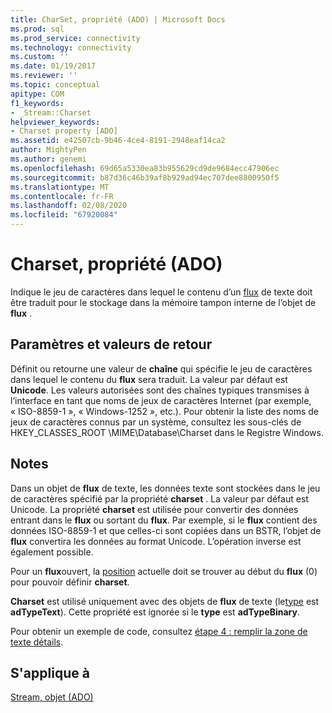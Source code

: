 ```yaml
---
title: CharSet, propriété (ADO) | Microsoft Docs
ms.prod: sql
ms.prod_service: connectivity
ms.technology: connectivity
ms.custom: ''
ms.date: 01/19/2017
ms.reviewer: ''
ms.topic: conceptual
apitype: COM
f1_keywords:
- _Stream::Charset
helpviewer_keywords:
- Charset property [ADO]
ms.assetid: e42507cb-9b46-4ce4-8191-2948eaf14ca2
author: MightyPen
ms.author: genemi
ms.openlocfilehash: 69d65a5330ea83b955629cd9de9684ecc47906ec
ms.sourcegitcommit: b87d36c46b39af8b929ad94ec707dee8800950f5
ms.translationtype: MT
ms.contentlocale: fr-FR
ms.lasthandoff: 02/08/2020
ms.locfileid: "67920084"
---
```

# <a name="charset-property-ado"></a>Charset, propriété (ADO)
Indique le jeu de caractères dans lequel le contenu d’un [flux](../../../ado/reference/ado-api/stream-object-ado.md) de texte doit être traduit pour le stockage dans la mémoire tampon interne de l’objet de **flux** .  
  
## <a name="settings-and-return-values"></a>Paramètres et valeurs de retour  
 Définit ou retourne une valeur de **chaîne** qui spécifie le jeu de caractères dans lequel le contenu du **flux** sera traduit. La valeur par défaut est **Unicode**. Les valeurs autorisées sont des chaînes typiques transmises à l’interface en tant que noms de jeux de caractères Internet (par exemple, « ISO-8859-1 », « Windows-1252 », etc.). Pour obtenir la liste des noms de jeux de caractères connus par un système, consultez les sous-clés de HKEY_CLASSES_ROOT \MIME\Database\Charset dans le Registre Windows.  
  
## <a name="remarks"></a>Notes  
 Dans un objet de **flux** de texte, les données texte sont stockées dans le jeu de caractères spécifié par la propriété **charset** . La valeur par défaut est Unicode. La propriété **charset** est utilisée pour convertir des données entrant dans le **flux** ou sortant du **flux**. Par exemple, si le **flux** contient des données ISO-8859-1 et que celles-ci sont copiées dans un BSTR, l’objet de **flux** convertira les données au format Unicode. L’opération inverse est également possible.  
  
 Pour un **flux**ouvert, la [position](../../../ado/reference/ado-api/position-property-ado.md) actuelle doit se trouver au début du **flux** (0) pour pouvoir définir **charset**.  
  
 **Charset** est utilisé uniquement avec des objets de **flux** de texte (le[type](../../../ado/reference/ado-api/type-property-ado-stream.md) est **adTypeText**). Cette propriété est ignorée si le **type** est **adTypeBinary**.  
  
 Pour obtenir un exemple de code, consultez [étape 4 : remplir la zone de texte détails](../../../ado/guide/data/step-4-populate-the-details-text-box.md).  
  
## <a name="applies-to"></a>S'applique à  
 [Stream, objet (ADO)](../../../ado/reference/ado-api/stream-object-ado.md)

